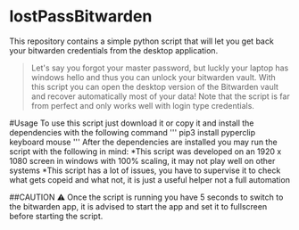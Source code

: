 # lostPassBitwarden
This repository contains a simple python script that will let you get back your bitwarden credentials from the desktop application.
>Let's say you forgot your master password, but luckly your laptop has windows hello and thus you can unlock your bitwarden vault. With this script you can open the desktop version of the Bitwarden vault and recover automatically most of your data!
Note that the script is far from perfect and only works well with login type credentials.

#Usage
To use this script just download it or copy it and install the dependencies with the following command
'''
pip3 install pyperclip keyboard mouse
'''
After the dependencies are installed you may run the script with the following in mind:
*This script was developed on an 1920 x 1080 screen in windows with 100% scaling, it may not play well on other systems
*This script has a lot of issues, you have to supervise it to check what gets copeid and what not, it is just a useful helper not a full automation

##CAUTION ⚠️
Once the script is running you have 5 seconds to switch to the bitwarden app, it is advised to start the app and set it to fullscreen before starting the script.
